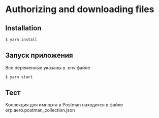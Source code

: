 # Authorizing and downloading files

## Installation

```bash
$ yarn install
```

## Запуск приложения
Все переменные указаны в .env файле

```bash
$ yarn start
```

## Тест
Коллекция для импорта в Postman находится в файле erp.aero.postman_collection.json
